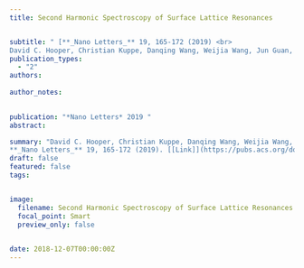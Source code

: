 ```yaml
---
title: Second Harmonic Spectroscopy of Surface Lattice Resonances


subtitle: " [**_Nano Letters_** 19, 165-172 (2019) <br> 
David C. Hooper, Christian Kuppe, Danqing Wang, Weijia Wang, Jun Guan, Teri W. Odom, and Ventsislav K. Valev* ](https://pubs.acs.org/doi/full/10.1021/acs.nanolett.8b03574)"
publication_types:
  - "2"
authors: 
  
author_notes:
  

publication: "*Nano Letters* 2019 "
abstract: 

summary: "David C. Hooper, Christian Kuppe, Danqing Wang, Weijia Wang, Jun Guan, Teri W. Odom, and Ventsislav K. Valev*  <br>
**_Nano Letters_** 19, 165-172 (2019). [[Link]](https://pubs.acs.org/doi/full/10.1021/acs.nanolett.8b03574)"
draft: false
featured: false
tags:


image:
  filename: Second Harmonic Spectroscopy of Surface Lattice Resonances.jpg
  focal_point: Smart
  preview_only: false

 
date: 2018-12-07T00:00:00Z
---
```








